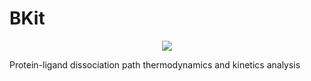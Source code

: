 # BKit

<p align="center">
  <img src="docs/Fig/logo.png">
</p>

Protein-ligand dissociation path thermodynamics and kinetics analysis
